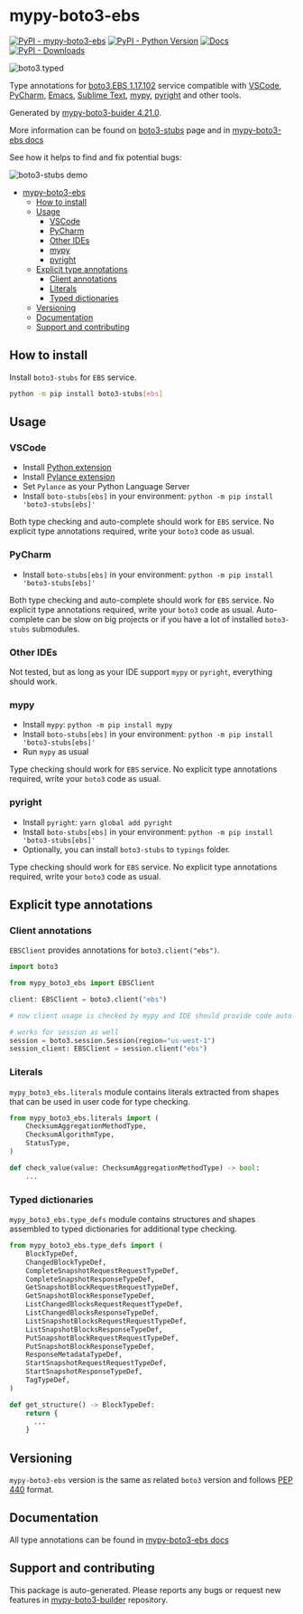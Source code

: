 <a id="mypy-boto3-ebs"></a>

# mypy-boto3-ebs

[![PyPI - mypy-boto3-ebs](https://img.shields.io/pypi/v/mypy-boto3-ebs.svg?color=blue)](https://pypi.org/project/mypy-boto3-ebs)
[![PyPI - Python Version](https://img.shields.io/pypi/pyversions/mypy-boto3-ebs.svg?color=blue)](https://pypi.org/project/mypy-boto3-ebs)
[![Docs](https://img.shields.io/readthedocs/mypy-boto3-builder.svg?color=blue)](https://mypy-boto3-builder.readthedocs.io/)
[![PyPI - Downloads](https://img.shields.io/pypi/dw/mypy-boto3-ebs?color=blue)](https://pypistats.org/packages/mypy-boto3-ebs)

![boto3.typed](https://github.com/vemel/mypy_boto3_builder/raw/master/logo.png)

Type annotations for
[boto3.EBS 1.17.102](https://boto3.amazonaws.com/v1/documentation/api/1.17.102/reference/services/ebs.html#EBS)
service compatible with [VSCode](https://code.visualstudio.com/),
[PyCharm](https://www.jetbrains.com/pycharm/),
[Emacs](https://www.gnu.org/software/emacs/),
[Sublime Text](https://www.sublimetext.com/),
[mypy](https://github.com/python/mypy),
[pyright](https://github.com/microsoft/pyright) and other tools.

Generated by
[mypy-boto3-buider 4.21.0](https://github.com/vemel/mypy_boto3_builder).

More information can be found on
[boto3-stubs](https://pypi.org/project/boto3-stubs/) page and in
[mypy-boto3-ebs docs](https://vemel.github.io/boto3_stubs_docs/mypy_boto3_ebs/)

See how it helps to find and fix potential bugs:

![boto3-stubs demo](https://github.com/vemel/mypy_boto3_builder/raw/master/demo.gif)

- [mypy-boto3-ebs](#mypy-boto3-ebs)
  - [How to install](#how-to-install)
  - [Usage](#usage)
    - [VSCode](#vscode)
    - [PyCharm](#pycharm)
    - [Other IDEs](#other-ides)
    - [mypy](#mypy)
    - [pyright](#pyright)
  - [Explicit type annotations](#explicit-type-annotations)
    - [Client annotations](#client-annotations)
    - [Literals](#literals)
    - [Typed dictionaries](#typed-dictionaries)
  - [Versioning](#versioning)
  - [Documentation](#documentation)
  - [Support and contributing](#support-and-contributing)

<a id="how-to-install"></a>

## How to install

Install `boto3-stubs` for `EBS` service.

```bash
python -m pip install boto3-stubs[ebs]
```

<a id="usage"></a>

## Usage

<a id="vscode"></a>

### VSCode

- Install
  [Python extension](https://marketplace.visualstudio.com/items?itemName=ms-python.python)
- Install
  [Pylance extension](https://marketplace.visualstudio.com/items?itemName=ms-python.vscode-pylance)
- Set `Pylance` as your Python Language Server
- Install `boto-stubs[ebs]` in your environment:
  `python -m pip install 'boto3-stubs[ebs]'`

Both type checking and auto-complete should work for `EBS` service. No explicit
type annotations required, write your `boto3` code as usual.

<a id="pycharm"></a>

### PyCharm

- Install `boto-stubs[ebs]` in your environment:
  `python -m pip install 'boto3-stubs[ebs]'`

Both type checking and auto-complete should work for `EBS` service. No explicit
type annotations required, write your `boto3` code as usual. Auto-complete can
be slow on big projects or if you have a lot of installed `boto3-stubs`
submodules.

<a id="other-ides"></a>

### Other IDEs

Not tested, but as long as your IDE support `mypy` or `pyright`, everything
should work.

<a id="mypy"></a>

### mypy

- Install `mypy`: `python -m pip install mypy`
- Install `boto-stubs[ebs]` in your environment:
  `python -m pip install 'boto3-stubs[ebs]'`
- Run `mypy` as usual

Type checking should work for `EBS` service. No explicit type annotations
required, write your `boto3` code as usual.

<a id="pyright"></a>

### pyright

- Install `pyright`: `yarn global add pyright`
- Install `boto-stubs[ebs]` in your environment:
  `python -m pip install 'boto3-stubs[ebs]'`
- Optionally, you can install `boto3-stubs` to `typings` folder.

Type checking should work for `EBS` service. No explicit type annotations
required, write your `boto3` code as usual.

<a id="explicit-type-annotations"></a>

## Explicit type annotations

<a id="client-annotations"></a>

### Client annotations

`EBSClient` provides annotations for `boto3.client("ebs")`.

```python
import boto3

from mypy_boto3_ebs import EBSClient

client: EBSClient = boto3.client("ebs")

# now client usage is checked by mypy and IDE should provide code auto-complete

# works for session as well
session = boto3.session.Session(region="us-west-1")
session_client: EBSClient = session.client("ebs")
```

<a id="literals"></a>

### Literals

`mypy_boto3_ebs.literals` module contains literals extracted from shapes that
can be used in user code for type checking.

```python
from mypy_boto3_ebs.literals import (
    ChecksumAggregationMethodType,
    ChecksumAlgorithmType,
    StatusType,
)

def check_value(value: ChecksumAggregationMethodType) -> bool:
    ...
```

<a id="typed-dictionaries"></a>

### Typed dictionaries

`mypy_boto3_ebs.type_defs` module contains structures and shapes assembled to
typed dictionaries for additional type checking.

```python
from mypy_boto3_ebs.type_defs import (
    BlockTypeDef,
    ChangedBlockTypeDef,
    CompleteSnapshotRequestRequestTypeDef,
    CompleteSnapshotResponseTypeDef,
    GetSnapshotBlockRequestRequestTypeDef,
    GetSnapshotBlockResponseTypeDef,
    ListChangedBlocksRequestRequestTypeDef,
    ListChangedBlocksResponseTypeDef,
    ListSnapshotBlocksRequestRequestTypeDef,
    ListSnapshotBlocksResponseTypeDef,
    PutSnapshotBlockRequestRequestTypeDef,
    PutSnapshotBlockResponseTypeDef,
    ResponseMetadataTypeDef,
    StartSnapshotRequestRequestTypeDef,
    StartSnapshotResponseTypeDef,
    TagTypeDef,
)

def get_structure() -> BlockTypeDef:
    return {
      ...
    }
```

<a id="versioning"></a>

## Versioning

`mypy-boto3-ebs` version is the same as related `boto3` version and follows
[PEP 440](https://www.python.org/dev/peps/pep-0440/) format.

<a id="documentation"></a>

## Documentation

All type annotations can be found in
[mypy-boto3-ebs docs](https://vemel.github.io/boto3_stubs_docs/mypy_boto3_ebs/)

<a id="support-and-contributing"></a>

## Support and contributing

This package is auto-generated. Please reports any bugs or request new features
in [mypy-boto3-builder](https://github.com/vemel/mypy_boto3_builder/issues/)
repository.
